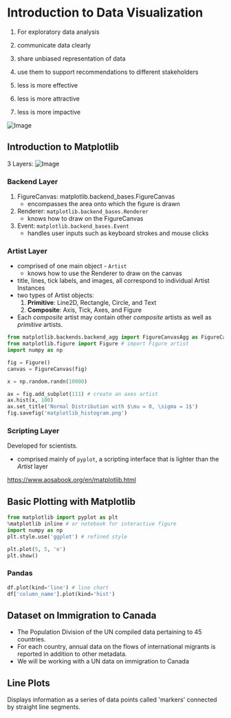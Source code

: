 # Introduction to Data Visualization

1. For exploratory data analysis
2. communicate data clearly
3. share unbiased representation of data
4. use them to support recommendations to different stakeholders



1. less is more effective
2. less is more attractive
3. less is more impactive

![Image](https://i.imgur.com/vJvc5q0.png)

## Introduction to Matplotlib

3 Layers:
![Image](https://i.imgur.com/NF5vIgM.png)

### Backend Layer
1. FigureCanvas: matplotlib.backend_bases.FigureCanvas
    + encompasses the area onto which the figure is drawn
2. Renderer: `matplotlib.backend_bases.Renderer`
    + knows how to draw on the FigureCanvas
3. Event: `matplotlib.backend_bases.Event`
    + handles user inputs such as keyboard strokes and mouse clicks

### Artist Layer
+ comprised of one main object - `Artist`
    + knows how to use the Renderer to draw on the canvas
+ title, lines, tick labels, and images, all correspond to individual Artist Instances
+ two types of Artist objects:
    1. **Primitive**: Line2D, Rectangle, Circle, and Text
    2. **Composite**: Axis, Tick, Axes, and Figure
+ Each *composite* artist may contain other *composite* artists as well as *primitive* artists.

```py
from matplotlib.backends.backend_agg import FigureCanvasAgg as FigureCanvas # Agg = Anti Grain Geometry
from matplotlib.figure import Figure # import Figure artist
import numpy as np

fig = Figure()
canvas = FigureCanvas(fig)

x = np.random.randn(10000)

ax = fig.add_subplot(111) # create an axes artist
ax.hist(x, 100)
ax.set_title('Normal Distribution with $\mu = 0, \sigma = 1$')
fig.savefig('matplotlib_histogram.png')  
```

### Scripting Layer

Developed for scientists.

+ comprised mainly of `pyplot`, a scripting interface that is lighter than the *Artist* layer


<https://www.aosabook.org/en/matplotlib.html>

## Basic Plotting with Matplotlib 
```py
from matplotlib import pyplot as plt
%matplotlib inline # or notebook for interactive figure
import numpy as np
plt.style.use('ggplot') # refined style

plt.plot(5, 5, 'o')
plt.show()
```


### Pandas
```py
df.plot(kind='line') # line chart
df['column_name'].plot(kind='hist')
```

## Dataset on Immigration to Canada

+ The Population Division of the UN compiled data pertaining to 45 countries.
+ For each country, annual data on the flows of international migrants is reported in addition to other metadata.
+ We will be working with a UN data on immigration to Canada

## Line Plots

Displays information as a series   of data points called 'markers' connected by straight line segments.


